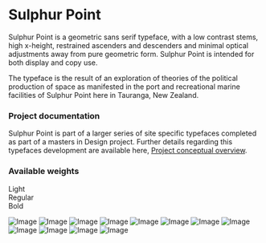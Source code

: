 # Sulphur Point

Sulphur Point is a geometric sans serif typeface, with a low contrast stems, high x-height, restrained ascenders and descenders and minimal optical adjustments away from pure geometric form. Sulphur Point is intended for both display and copy use.

The typeface is the result of an exploration of theories of the political production of space as manifested in the port and recreational marine facilities of Sulphur Point here in Tauranga, New Zealand.

### Project documentation
Sulphur Point is part of a larger series of site specific typefaces completed as part of a masters in Design project. Further details regarding this typefaces development are available here, [Project conceptual overview](documentation/project-overview.md).

### Available weights
Light   
Regular  
Bold   

![Image](images/sp-cover.png)
![Image](images/sp.jpg)
![Image](images/sp2.jpg)
![Image](images/sp3.jpg)
![Image](images/sp4.jpg)
![Image](images/sp5.jpg)
![Image](images/sp6.jpg)
![Image](images/sp7.jpg)
![Image](images/sp8.jpg)
![Image](images/sp9.jpg)
![Image](images/sp10.jpg)
![Image](images/sp11.jpg)
